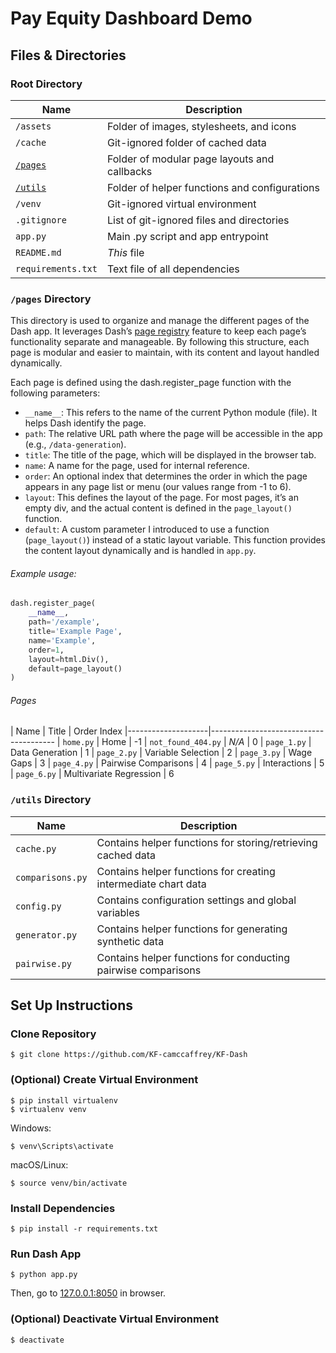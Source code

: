 
# Pay Equity Dashboard Demo

## Files & Directories
### Root Directory
| Name                         | Description
|------------------------------|----------------------------------------------
| `/assets`                    | Folder of images, stylesheets, and icons
| `/cache`                     | Git-ignored folder of cached data
| [`/pages`](#pages-directory) | Folder of modular page layouts and callbacks
| [`/utils`](#utils-directory) | Folder of helper functions and configurations
| `/venv`                      | Git-ignored virtual environment
| `.gitignore`                 | List of git-ignored files and directories
| `app.py`                     | Main .py script and app entrypoint
| `README.md`                  | *This* file
| `requirements.txt`           | Text file of all dependencies

### `/pages` Directory
This directory is used to organize and manage the different pages of the Dash app. It leverages Dash’s [page registry](https://dash.plotly.com/urls) feature to keep each page’s functionality separate and manageable. By following this structure, each page is modular and easier to maintain, with its content and layout handled dynamically.

Each page is defined using the dash.register_page function with the following parameters:
- `__name__`: This refers to the name of the current Python module (file). It helps Dash identify the page.
- `path`: The relative URL path where the page will be accessible in the app (e.g., `/data-generation`).
- `title`: The title of the page, which will be displayed in the browser tab.
- `name`: A name for the page, used for internal reference.
- `order`: An optional index that determines the order in which the page appears in any page list or menu (our values range from -1 to 6).
- `layout`: This defines the layout of the page. For most pages, it’s an empty div, and the actual content is defined in the `page_layout()` function.
- `default`: A custom parameter I introduced to use a function (`page_layout()`) instead of a static layout variable. This function provides the content layout dynamically and is handled in `app.py`.

###### Example usage:
```python
dash.register_page(
    __name__,
    path='/example',
    title='Example Page',
    name='Example',
    order=1,
    layout=html.Div(),
    default=page_layout()
)
```

###### Pages

| Name               | Title                   | Order Index
|--------------------|---------------------------------------
| `home.py`          | Home                    | -1
| `not_found_404.py` | *N/A*                   |  0
| `page_1.py`        | Data Generation         |  1
| `page_2.py`        | Variable Selection      |  2
| `page_3.py`        | Wage Gaps               |  3
| `page_4.py`        | Pairwise Comparisons    |  4
| `page_5.py`        | Interactions            |  5
| `page_6.py`        | Multivariate Regression |  6

### `/utils` Directory
| Name             | Description
|------------------|-----------------------------------------
| `cache.py`       | Contains helper functions for storing/retrieving cached data
| `comparisons.py` | Contains helper functions for creating intermediate chart data
| `config.py`      | Contains configuration settings and global variables
| `generator.py`   | Contains helper functions for generating synthetic data
| `pairwise.py`    | Contains helper functions for conducting pairwise comparisons


## Set Up Instructions

### Clone Repository
```console
$ git clone https://github.com/KF-camccaffrey/KF-Dash
 ```

### (Optional) Create Virtual Environment
```console
$ pip install virtualenv
$ virtualenv venv
```

Windows:
```console
$ venv\Scripts\activate
 ```

macOS/Linux:
```console
$ source venv/bin/activate
```

### Install Dependencies
```console
$ pip install -r requirements.txt
```

### Run Dash App
```console
$ python app.py
```

Then, go to [127.0.0.1:8050](http://127.0.0.1:8050/) in browser.

### (Optional) Deactivate Virtual Environment
```console
$ deactivate
```

